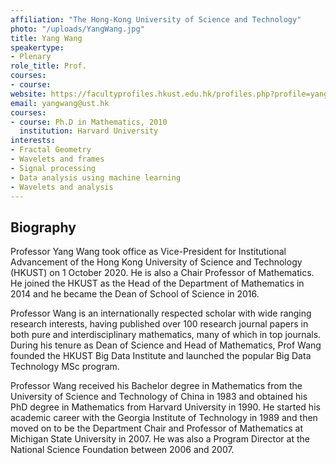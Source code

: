```yaml
---
affiliation: "The Hong-Kong University of Science and Technology"
photo: "/uploads/YangWang.jpg"
title: Yang Wang
speakertype:
- Plenary
role_title: Prof.
courses:
- course: 
website: https://facultyprofiles.hkust.edu.hk/profiles.php?profile=yang-wang-yangwang
email: yangwang@ust.hk
courses:
- course: Ph.D in Mathematics, 2010
  institution: Harvard University
interests:
- Fractal Geometry
- Wavelets and frames
- Signal processing
- Data analysis using machine learning
- Wavelets and analysis
---
```


## Biography

Professor Yang Wang took office as Vice-President for Institutional Advancement of the Hong Kong University of Science and Technology (HKUST) on 1 October 2020. He is also a Chair Professor of Mathematics. He joined the HKUST as the Head of the Department of Mathematics in 2014 and he became the Dean of School of Science in 2016. 

Professor Wang is an internationally respected scholar with wide ranging research interests, having published over 100 research journal papers in both pure and interdisciplinary mathematics, many of which in top journals. During his tenure as Dean of Science and Head of Mathematics, Prof Wang founded the HKUST Big Data Institute and launched the popular Big Data Technology MSc program.

Professor Wang received his Bachelor degree in Mathematics from the University of Science and Technology of China in 1983 and obtained his PhD degree in Mathematics from Harvard University in 1990.  He started his academic career with the Georgia Institute of Technology in 1989 and then moved on to be the Department Chair and Professor of Mathematics at Michigan State University in 2007. He was also a Program Director at the National Science Foundation between 2006 and 2007.

